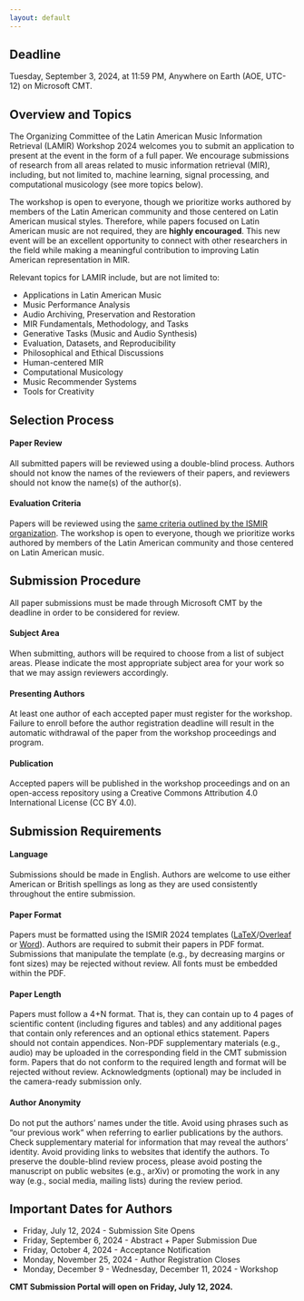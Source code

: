 ```yaml
---
layout: default
---
```


## Deadline
Tuesday, September 3, 2024, at 11:59 PM, Anywhere on Earth (AOE, UTC-12) on
Microsoft CMT.

## Overview and Topics
The Organizing Committee of the Latin American Music Information Retrieval
(LAMIR) Workshop 2024 welcomes you to submit an application to present at the
event in the form of a full paper. We encourage submissions of research from all
areas related to music information retrieval (MIR), including, but not limited
to, machine learning, signal processing, and computational musicology (see more
topics below).

The workshop is open to everyone, though we prioritize works authored by members
of the Latin American community and those centered on Latin American musical
styles. Therefore, while papers focused on Latin American music are not
required, they are **highly encouraged**. This new event will be an excellent
opportunity to connect with other researchers in the field while making a
meaningful contribution to improving Latin American representation in MIR.

Relevant topics for LAMIR include, but are not limited to:
* Applications in Latin American Music
* Music Performance Analysis
* Audio Archiving, Preservation and Restoration
* MIR Fundamentals, Methodology, and Tasks
* Generative Tasks (Music and Audio Synthesis)
* Evaluation, Datasets, and Reproducibility
* Philosophical and Ethical Discussions
* Human-centered MIR
* Computational Musicology
* Music Recommender Systems
* Tools for Creativity

## Selection Process

#### Paper Review
All submitted papers will be reviewed using a double-blind process. Authors
should not know the names of the reviewers of their papers, and reviewers should
not know the name(s) of the author(s).

#### Evaluation Criteria
Papers will be reviewed using the [same criteria outlined by the ISMIR
organization](https://ismir.net/reviewer-guidelines/).
The workshop is open to everyone, though we prioritize works
authored by members of the Latin American community and those centered on Latin
American music.

## Submission Procedure

All paper submissions must be made through Microsoft CMT by the deadline in
order to be considered for review.

#### Subject Area
When submitting, authors will be required to choose from a list of subject
areas. Please indicate the most appropriate subject area for your work so that
we may assign reviewers accordingly.

#### Presenting Authors
At least one author of each accepted paper must register for the workshop.
Failure to enroll before the author registration deadline will result in the
automatic withdrawal of the paper from the workshop proceedings and program.

#### Publication
Accepted papers will be published in the workshop proceedings and on an
open-access repository using a Creative Commons Attribution 4.0 International
License (CC BY 4.0).

## Submission Requirements

#### Language
Submissions should be made in English. Authors are welcome to use either
American or British spellings as long as they are used consistently throughout
the entire submission.

#### Paper Format
Papers must be formatted using the ISMIR 2024 templates
([LaTeX](https://github.com/lamir-workshop/paper_templates/blob/master/2024/latex)/[Overleaf](https://www.overleaf.com/latex/templates/paper-template-for-lamir-2024/fbvfwxymhhpb) or
[Word](https://github.com/lamir-workshop/paper_templates/tree/master/2024/word)). Authors are required to submit their papers in PDF format. Submissions
that manipulate the template (e.g., by decreasing margins or font sizes) may be
rejected without review. All fonts must be embedded within the PDF.

#### Paper Length
Papers must follow a 4+N format. That is, they can contain up to 4 pages of
scientific content (including figures and tables) and any additional pages that
contain only references and an optional ethics statement. Papers should not
contain appendices. Non-PDF supplementary materials (e.g., audio) may be
uploaded in the corresponding field in the CMT submission form. Papers that do
not conform to the required length and format will be rejected without review.
Acknowledgments (optional) may be included in the camera-ready submission only.

#### Author Anonymity
Do not put the authors’ names under the title. Avoid using phrases such as “our
previous work” when referring to earlier publications by the authors. Check
supplementary material for information that may reveal the authors’ identity.
Avoid providing links to websites that identify the authors. To preserve the
double-blind review process, please avoid posting the manuscript on public
websites (e.g., arXiv) or promoting the work in any way (e.g., social media,
mailing lists) during the review period.

## Important Dates for Authors

* Friday, July 12, 2024 - Submission Site Opens
* Friday, September 6, 2024 - Abstract + Paper Submission Due
* Friday, October 4, 2024 - Acceptance Notification
* Monday, November 25, 2024 - Author Registration Closes
* Monday, December 9 - Wednesday, December 11, 2024 - Workshop

**CMT Submission Portal will open on Friday, July 12, 2024.**
<!-- [CMT Submission Portal](){: .submission-btn} -->

